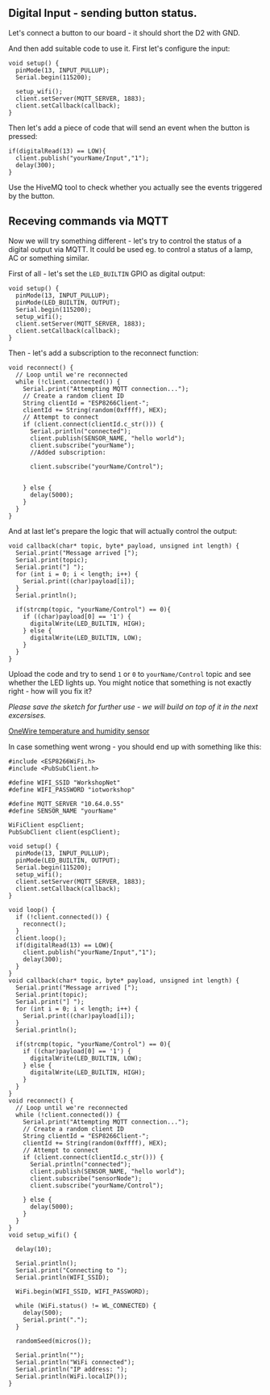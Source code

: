 ## Digital Input - sending button status.
Let's connect a button to our board - it should short the D2 with GND.

And then add suitable code to use it. First let's configure the input:

```
void setup() {
  pinMode(13, INPUT_PULLUP);
  Serial.begin(115200);

  setup_wifi();
  client.setServer(MQTT_SERVER, 1883);
  client.setCallback(callback);
}
```
Then let's add a piece of code that will send an event when the button is pressed:
```
if(digitalRead(13) == LOW){
  client.publish("yourName/Input","1");
  delay(300);
}
```
Use the HiveMQ tool to check whether you actually see the events triggered by the button.
## Receving commands via MQTT
Now we will try something different - let's try to control the status of a digital output via MQTT. It could be used eg. to control a status of a lamp, AC or something similar.

First of all - let's set the `LED_BUILTIN` GPIO as digital output:
```
void setup() {
  pinMode(13, INPUT_PULLUP);
  pinMode(LED_BUILTIN, OUTPUT);
  Serial.begin(115200);
  setup_wifi();
  client.setServer(MQTT_SERVER, 1883);
  client.setCallback(callback);
}
```

Then - let's add a subscription to the reconnect function:
```
void reconnect() {
  // Loop until we're reconnected
  while (!client.connected()) {
    Serial.print("Attempting MQTT connection...");
    // Create a random client ID
    String clientId = "ESP8266Client-";
    clientId += String(random(0xffff), HEX);
    // Attempt to connect
    if (client.connect(clientId.c_str())) {
      Serial.println("connected");
      client.publish(SENSOR_NAME, "hello world");
      client.subscribe("yourName");
      //Added subscription:

      client.subscribe("yourName/Control");


    } else {
      delay(5000);
    }
  }
}
```

And at last let's prepare the logic that will actually control the output:
```
void callback(char* topic, byte* payload, unsigned int length) {
  Serial.print("Message arrived [");
  Serial.print(topic);
  Serial.print("] ");
  for (int i = 0; i < length; i++) {
    Serial.print((char)payload[i]);
  }
  Serial.println();

  if(strcmp(topic, "yourName/Control") == 0){
    if ((char)payload[0] == '1') {
      digitalWrite(LED_BUILTIN, HIGH);
    } else {
      digitalWrite(LED_BUILTIN, LOW);
    }
  }
}
```
Upload the code and try to send `1` or `0` to `yourName/Control` topic and see whether the LED lights up.
You might notice that something is not exactly right - how will you fix it?


*Please save the sketch for further use - we will build on top of it in the next excersises.*

[OneWire temperature and humidity sensor](dht11.md)


In case something went wrong - you should end up with something like this:
```
#include <ESP8266WiFi.h>
#include <PubSubClient.h>

#define WIFI_SSID "WorkshopNet"
#define WIFI_PASSWORD "iotworkshop"

#define MQTT_SERVER "10.64.0.55"
#define SENSOR_NAME "yourName"

WiFiClient espClient;
PubSubClient client(espClient);

void setup() {
  pinMode(13, INPUT_PULLUP);
  pinMode(LED_BUILTIN, OUTPUT);
  Serial.begin(115200);
  setup_wifi();
  client.setServer(MQTT_SERVER, 1883);
  client.setCallback(callback);
}

void loop() {
  if (!client.connected()) {
    reconnect();
  }
  client.loop();
  if(digitalRead(13) == LOW){
    client.publish("yourName/Input","1");
    delay(300);
  }
}
void callback(char* topic, byte* payload, unsigned int length) {
  Serial.print("Message arrived [");
  Serial.print(topic);
  Serial.print("] ");
  for (int i = 0; i < length; i++) {
    Serial.print((char)payload[i]);
  }
  Serial.println();

  if(strcmp(topic, "yourName/Control") == 0){
    if ((char)payload[0] == '1') {
      digitalWrite(LED_BUILTIN, LOW);
    } else {
      digitalWrite(LED_BUILTIN, HIGH);
    }
  }
}
void reconnect() {
  // Loop until we're reconnected
  while (!client.connected()) {
    Serial.print("Attempting MQTT connection...");
    // Create a random client ID
    String clientId = "ESP8266Client-";
    clientId += String(random(0xffff), HEX);
    // Attempt to connect
    if (client.connect(clientId.c_str())) {
      Serial.println("connected");
      client.publish(SENSOR_NAME, "hello world");
      client.subscribe("sensorNode");
      client.subscribe("yourName/Control");

    } else {
      delay(5000);
    }
  }
}
void setup_wifi() {

  delay(10);

  Serial.println();
  Serial.print("Connecting to ");
  Serial.println(WIFI_SSID);

  WiFi.begin(WIFI_SSID, WIFI_PASSWORD);

  while (WiFi.status() != WL_CONNECTED) {
    delay(500);
    Serial.print(".");
  }

  randomSeed(micros());

  Serial.println("");
  Serial.println("WiFi connected");
  Serial.println("IP address: ");
  Serial.println(WiFi.localIP());
}
```
